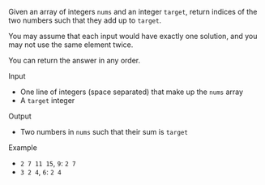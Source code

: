 Given an array of integers `nums` and an integer `target`, return indices of the two numbers such that they add up to `target`.

You may assume that each input would have exactly one solution, and you may not use the same element twice.

You can return the answer in any order.

Input
* One line of integers (space separated) that make up the `nums` array
* A `target` integer

Output
* Two numbers in `nums` such that their sum is `target`

Example
* `2 7 11 15`, `9`: `2 7`
* `3 2 4`, `6`: `2 4`

